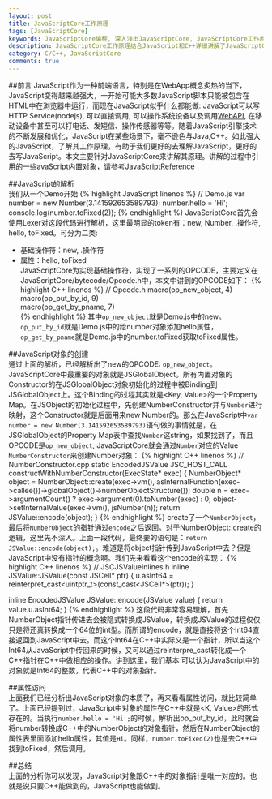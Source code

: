 ```yaml
---
layout: post
title: JavaScriptCore工作原理
tags: [JavaScriptCore]
keywords: JavaScriptCore编程, 深入浅出JavaScriptCore, JavaScriptCore工作原理
description: JavaScriptCore工作原理结合JavaScript和C++详细讲解了JavaScriptCore是如何工作的，JavaScript是如何调用C++的。
category: C/C++, JavaScriptCore
comments: true
---
```

##前言
JavaScript作为一种前端语言，特别是在WebApp概念炙热的当下，JavaScript变得越来越强大，一开始可能大多数JavaScript脚本只能被包含在HTML中在浏览器中运行，而现在JavaScript似乎什么都能做: JavaScript可以写HTTP Service(nodejs), 可以直接调用, 可以操作系统设备以及调用[WebAPI](https://developer.mozilla.org/en-US/Apps/Reference/General_Web_APIs), 在移动设备中甚至可以打电话、发短信、操作传感器等等。随着JavaScript引擎技术的不断发展和优化，JavaScript在某些场景下，毫不逊色与Java,C++。如此强大的JavaScript，了解其工作原理，有助于我们更好的去理解JavaScript，更好的去写JavaScript。本文主要针对JavaScriptCore来讲解其原理。讲解的过程中引用的一些avaScript内置对象，请参考[JavaScriptReference](https://developer.mozilla.org/en-US/docs/Web/JavaScript/Reference)   

##JavaScript的解析   
我们从一个Demo开始
{% highlight JavaScript linenos %}
// Demo.js
var number = new Number(3.141592653589793);
number.hello = 'Hi';
console.log(number.toFixed(2));
{% endhighlight %}
JavaScriptCore首先会使用Lexer对这段代码进行解析，这里最明显的token有：new, Number, .操作符, hello, toFixed。可分为二类:
*  基础操作符：new, .操作符
*  属性：hello, toFixed    
JavaScriptCore为实现基础操作符，实现了一系列的OPCODE，主要定义在JavaScriptCore/bytecode/Opcode.h中，本文中讲到的OPCODE如下：
{% highlight C++ linenos %}
// Opcode.h
    macro(op_new_object, 4) \
    macro(op_put_by_id, 9) \
    macro(op_get_by_pname, 7) \
{% endhighlight %}
其中`op_new_object`就是Demo.js中的new。`op_put_by_id`就是Demo.js中的给number对象添加hello属性，`op_get_by_pname`就是Demo.js中的number.toFixed获取toFixed属性。

##JavaScript对象的创建    
通过上面的解析，已经解析出了new的OPCODE: `op_new_object`。JavaScriptCore中最重要的对象就是JSGlobalObject。所有内置对象的Constructor的在JSGlobalObject对象初始化的过程中被Binding到JSGlobalObject上。这个Binding的过程其实就是<Key, Value>的一个Property Map。在JSObject的初始化过程中，先创建NumberConstructor并与`Number`进行映射，这个Constructor就是后面用来new Number的。那么在JavaScript中`var number = new Number(3.141592653589793)`语句做的事情就是，在JSGlobalObject的Property Map表中查找`Number`这string，如果找到了，而且OPCODE是`op_new_object`, JavaScriptCore就会通过`Number`对应的Value `NumberConstructor`来创建Number对象：
{% highlight C++ linenos %}
// NumberConstructor.cpp
static EncodedJSValue JSC_HOST_CALL constructWithNumberConstructor(ExecState* exec)
{
    NumberObject* object = NumberObject::create(exec->vm(), asInternalFunction(exec->callee())->globalObject()->numberObjectStructure());
    double n = exec->argumentCount() ? exec->argument(0).toNumber(exec) : 0;
    object->setInternalValue(exec->vm(), jsNumber(n));
    return JSValue::encode(object);
}
{% endhighlight %}
create了一个`NumberObject`，最后将`NumberObject`的指针通过`encode`之后返回。对于NumberObject::create的逻辑，这里先不深入。上面一段代码，最终要的语句是：`return JSValue::encode(object);`。难道是将object指针传到JavaScript中去？但是JavaScript中没有指针的概念啊。我们先来看看这个encode的实现：
{% highlight C++ linenos %}
// JSCJSValueInlines.h
inline JSValue::JSValue(const JSCell* ptr)
{
    u.asInt64 = reinterpret_cast<uintptr_t>(const_cast<JSCell*>(ptr));
}

inline EncodedJSValue JSValue::encode(JSValue value)
{
    return value.u.asInt64;
}
{% endhighlight %}
这段代码非常容易理解，首先NumberObject指针传进去会被隐式转换成JSValue，转换成JSValue的过程仅仅只是将还真转换成一个64位的int型。而所谓的encode，就是直接将这个Int64直接返回到JavaScript中去。而这个Int64在C++中实际又是一个指针，所以当这个Int64从JavaScript中传回来的时候，又可以通过reinterpre_cast转化成一个C++指针在C++中做相应的操作。讲到这里，我们基本 可以认为JavaScript中的对象就是Int64的整数，代表C++中的对象指针。    

##属性访问   
上面我们已经分析出JavaScript对象的本质了，再来看看属性访问，就比较简单了。上面已经提到过，JavaScript中对象的属性在C++中就是<K, Value>的形式存在的。当执行`number.hello = 'Hi';`的时候，解析出op\_put\_by\_id，此时就会将number转换成C++中的NumberObject的对象指针，然后在NumberObject的属性表里面添加hello属性，其值是`Hi`。同样，`number.toFixed(2)`也是去C++中找到toFixed，然后调用。


##总结    
上面的分析你可以发现，JavaScript对象跟C++中的对象指针是唯一对应的。也就是说只要C++能做到的，JavaScript也能做到。